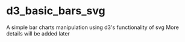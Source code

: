 # d3_basic_bars_svg
A simple bar charts manipulation using d3's functionality of svg
More details will be added later
